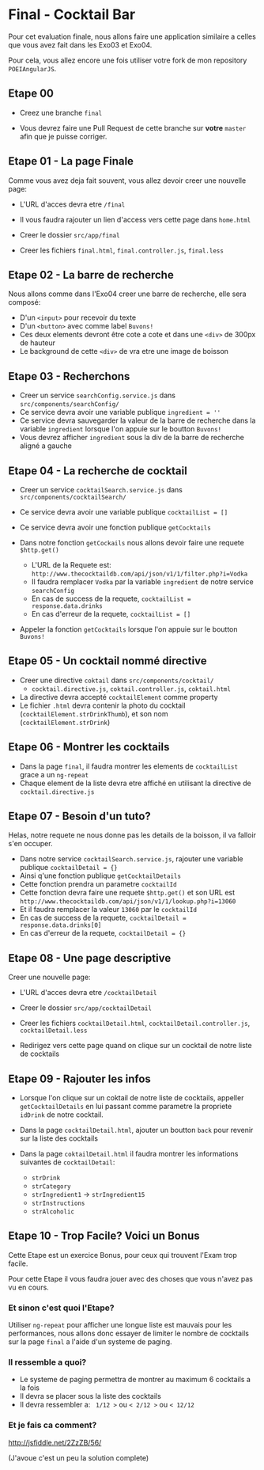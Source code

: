# Final - Cocktail Bar

Pour cet evaluation finale, nous allons faire une application similaire a celles que vous avez fait dans les Exo03 et Exo04.

Pour cela, vous allez encore une fois utiliser votre fork de mon repository `POEIAngularJS`.

## Etape 00

* Creez une branche `final`

* Vous devrez faire une Pull Request de cette branche sur **votre** `master` afin que je puisse corriger.

## Etape 01 - La page Finale

Comme vous avez deja fait souvent, vous allez devoir creer une nouvelle page:

* L'URL d'acces devra etre `/final`

* Il vous faudra rajouter un lien d'access vers cette page dans `home.html`

* Creer le dossier `src/app/final`

* Creer les fichiers `final.html`, `final.controller.js`, `final.less`

## Etape 02 - La barre de recherche

Nous allons comme dans l'Exo04 creer une barre de recherche, elle sera composé:

* D'un `<input>` pour recevoir du texte
* D'un `<button>` avec comme label `Buvons!`
* Ces deux elements devront être cote a cote et dans une `<div>` de 300px de hauteur
* Le background de cette `<div>` de vra etre une image de boisson

## Etape 03 - Recherchons

* Creer un service `searchConfig.service.js` dans `src/components/searchConfig/`
* Ce service devra avoir une variable publique `ingredient = ''`
* Ce service devra sauvegarder la valeur de la barre de recherche dans la variable `ingredient` lorsque l'on appuie sur le boutton `Buvons!`
* Vous devrez afficher `ingredient` sous la div de la barre de recherche aligné a gauche

## Etape 04 - La recherche de cocktail

* Creer un service `cocktailSearch.service.js` dans `src/components/cocktailSearch/`
* Ce service devra avoir une variable publique `cocktailList = []`
* Ce service devra avoir une fonction publique `getCocktails`

* Dans notre fonction `getCockails` nous allons devoir faire une requete `$http.get()`
	* L'URL de la Requete est: `http://www.thecocktaildb.com/api/json/v1/1/filter.php?i=Vodka`
	* Il faudra remplacer `Vodka` par la variable `ingredient` de notre service `searchConfig`
	* En cas de success de la requete, `cocktailList = response.data.drinks`
	* En cas d'erreur de la requete, `cocktailList = []`
* Appeler la fonction `getCocktails` lorsque l'on appuie sur le boutton `Buvons!`

## Etape 05 - Un cocktail nommé directive

* Creer une directive `coktail` dans `src/components/cocktail/`
	* `cocktail.directive.js`, `coktail.controller.js`, `coktail.html`
* La directive devra accepté `cocktailElement` comme property
* Le fichier `.html` devra contenir la photo du cocktail (`cocktailElement.strDrinkThumb`), et son nom (`cocktailElement.strDrink`)

## Etape 06 - Montrer les cocktails

* Dans la page `final`, il faudra montrer les elements de `cocktailList` grace a un `ng-repeat`
* Chaque element de la liste devra etre affiché en utilisant la directive de `cocktail.directive.js`

## Etape 07 - Besoin d'un tuto?

Helas, notre requete ne nous donne pas les details de la boisson, il va falloir s'en occuper.

* Dans notre service `cocktailSearch.service.js`, rajouter une variable publique `cocktailDetail = {}`
* Ainsi q'une fonction publique `getCocktailDetails`
* Cette fonction prendra un parametre `cocktailId`
* Cette fonction devra faire une requete `$http.get()` et son URL est `http://www.thecocktaildb.com/api/json/v1/1/lookup.php?i=13060`
* Et il faudra remplacer la valeur `13060` par le `cocktailId`
* En cas de success de la requete, `cocktailDetail = response.data.drinks[0]`
* En cas d'erreur de la requete, `cocktailDetail = {}`

## Etape 08 - Une page descriptive

Creer une nouvelle page:

* L'URL d'acces devra etre `/cocktailDetail`

* Creer le dossier `src/app/cocktailDetail`

* Creer les fichiers `cocktailDetail.html`, `cocktailDetail.controller.js`, `cocktailDetail.less`

* Redirigez vers cette page quand on clique sur un cocktail de notre liste de cocktails

## Etape 09 - Rajouter les infos

* Lorsque l'on clique sur un coktail de notre liste de cocktails, appeller `getCocktailDetails` en lui passant comme parametre la propriete `idDrink` de notre cocktail.

* Dans la page `cocktailDetail.html`, ajouter un boutton `back` pour revenir sur la liste des cocktails

* Dans la page `coktailDetail.html` il faudra montrer les informations suivantes de `cocktailDetail`:
	* `strDrink`
	* `strCategory`
	* `strIngredient1` -> `strIngredient15`
	* `strInstructions`
	* `strAlcoholic`

## Etape 10 - Trop Facile? Voici un Bonus

Cette Etape est un exercice Bonus, pour ceux qui trouvent l'Exam trop facile.

Pour cette Etape il vous faudra jouer avec des choses que vous n'avez pas vu en cours.

### Et sinon c'est quoi l'Etape?

Utiliser `ng-repeat` pour afficher une longue liste est mauvais pour les performances, nous allons donc essayer de limiter le nombre de cocktails sur la page `final` a l'aide d'un systeme de paging.

### Il ressemble a quoi?

* Le systeme de paging permettra de montrer au maximum 6 cocktails a la fois
* Il devra se placer sous la liste des cocktails
* Il devra ressembler a: ` 1/12 >` ou `< 2/12 >` ou `< 12/12 `

### Et je fais ca comment?

http://jsfiddle.net/2ZzZB/56/

(J'avoue c'est un peu la solution complete)
